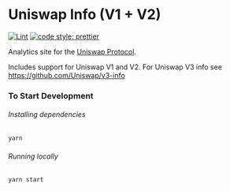 # Uniswap Info (V1 + V2)

[![Lint](https://github.com/Nava-Labs/esper-contracts/workflows/Lint/badge.svg)](https://github.com/Nava-Labs/esper-contracts/actions?query=workflow%3ALint)
[![code style: prettier](https://img.shields.io/badge/code_style-prettier-ff69b4.svg?style=flat-square)](https://github.com/prettier/prettier)

Analytics site for the [Uniswap Protocol](https://esper.finance/).

Includes support for Uniswap V1 and V2. For Uniswap V3 info see https://github.com/Uniswap/v3-info

### To Start Development

###### Installing dependencies

```bash
yarn
```

###### Running locally

```bash
yarn start
```
